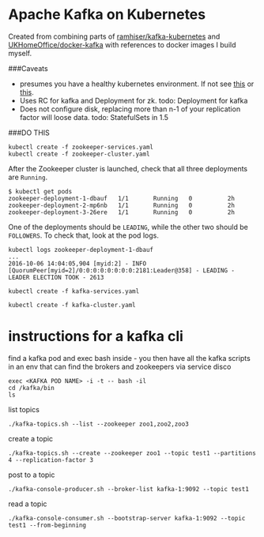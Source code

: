 # Apache Kafka on Kubernetes

Created from combining parts of [ramhiser/kafka-kubernetes](https://github.com/ramhiser/kafka-kubernetes) and [UKHomeOffice/docker-kafka](https://github.com/UKHomeOffice/docker-kafka) with references to docker images I build myself.

###Caveats
* presumes you have a healthy kubernetes environment.  If not see [this](https://gist.github.com/navicore/5b67aba5c6c0c30f91e3c65f1e31507f) or [this](http://kubernetes.io/docs/getting-started-guides).
* Uses RC for kafka and Deployment for zk.  todo: Deployment for kafka
* Does not configure disk, replacing more than n-1 of your replication factor will loose data. todo: StatefulSets in 1.5

###DO THIS
```
kubectl create -f zookeeper-services.yaml
kubectl create -f zookeeper-cluster.yaml
```

After the Zookeeper cluster is launched, check that all three deployments are
`Running`.

```
$ kubectl get pods
zookeeper-deployment-1-dbauf   1/1       Running   0          2h
zookeeper-deployment-2-mp6nb   1/1       Running   0          2h
zookeeper-deployment-3-26ere   1/1       Running   0          2h
```

One of the deployments should be `LEADING`, while the other two should be
`FOLLOWERS`. To check that, look at the pod logs.

```
kubectl logs zookeeper-deployment-1-dbauf
...
2016-10-06 14:04:05,904 [myid:2] - INFO [QuorumPeer[myid=2]/0:0:0:0:0:0:0:0:2181:Leader@358] - LEADING - LEADER ELECTION TOOK - 2613
```

```
kubectl create -f kafka-services.yaml
```

```
kubectl create -f kafka-cluster.yaml
```

# instructions for a kafka cli

find a kafka pod and exec bash inside - you then have all the kafka scripts in
an env that can find the brokers and zookeepers via service disco
```
exec <KAFKA POD NAME> -i -t -- bash -il
cd /kafka/bin
ls
```

list topics

```
./kafka-topics.sh --list --zookeeper zoo1,zoo2,zoo3
```

create a topic

```
./kafka-topics.sh --create --zookeeper zoo1 --topic test1 --partitions 4 --replication-factor 3
```

post to a topic

```
./kafka-console-producer.sh --broker-list kafka-1:9092 --topic test1
```

read a topic

```
./kafka-console-consumer.sh --bootstrap-server kafka-1:9092 --topic test1 --from-beginning
```

